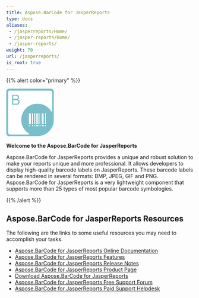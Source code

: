 ```yaml
---
title: Aspose.BarCode for JasperReports
type: docs
aliases:
 - /jasperreports/Home/
 - /jasper-reports/Home/
 - /jasper-reports/
weight: 70
url: /jasperreports/
is_root: true
---
```

{{% alert color="primary" %}} 

![Aspose.BarCode for JasperReports](aspose-BarCode-for-JasperReports.png)

**Welcome to the Aspose.BarCode for JasperReports**

Aspose.BarCode for JasperReports provides a unique and robust solution to make your reports unique and more professional. It allows developers to display high-quality barcode labels on JasperReports. These barcode labels can be rendered in several formats: BMP, JPEG, GIF and PNG. Aspose.BarCode for JasperReports is a very lightweight component that supports more than 25 types of most popular barcode symbologies.

{{% /alert %}} 

## **Aspose.BarCode for JasperReports Resources**

The following are the links to some useful resources you may need to accomplish your tasks.

- [Aspose.BarCode for JasperReports Online Documentation](/barcode/jasperreports/)
- [Aspose.BarCode for JasperReports Features](/barcode/jasperreports/features/)
- [Aspose.BarCode for JasperReports Release Notes](/barcode/jasperreports/release-notes/)
- [Aspose.BarCode for JasperReports Product Page](https://products.aspose.com/barcode/jasperreports)
- [Download Aspose.BarCode for JasperReports](https://downloads.aspose.com/barcode/jasperreports)
- [Aspose.BarCode for JasperReports Free Support Forum](https://forum.aspose.com/c/barcode)
- [Aspose.BarCode for JasperReports Paid Support Helpdesk](https://helpdesk.aspose.com/)